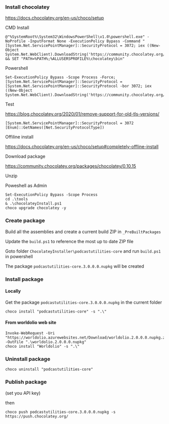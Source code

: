 ### Install chocolatey

https://docs.chocolatey.org/en-us/choco/setup

CMD Install

```
@"%SystemRoot%\System32\WindowsPowerShell\v1.0\powershell.exe" -NoProfile -InputFormat None -ExecutionPolicy Bypass -Command "[System.Net.ServicePointManager]::SecurityProtocol = 3072; iex ((New-Object System.Net.WebClient).DownloadString('https://community.chocolatey.org/install.ps1'))" && SET "PATH=%PATH%;%ALLUSERSPROFILE%\chocolatey\bin"
```

Powershell

```
Set-ExecutionPolicy Bypass -Scope Process -Force; [System.Net.ServicePointManager]::SecurityProtocol = [System.Net.ServicePointManager]::SecurityProtocol -bor 3072; iex ((New-Object System.Net.WebClient).DownloadString('https://community.chocolatey.org/install.ps1'))
```

Test

https://blog.chocolatey.org/2020/01/remove-support-for-old-tls-versions/

```
[System.Net.ServicePointManager]::SecurityProtocol = 3072
[Enum]::GetNames([Net.SecurityProtocolType])
```

Offiline install

https://docs.chocolatey.org/en-us/choco/setup#completely-offline-install

Download package

https://community.chocolatey.org/packages/chocolatey/0.10.15

Unzip

Poweshell as Admin

```
Set-ExecutionPolicy Bypass -Scope Process
cd .\tools
& .\chocolateyInstall.ps1
choco upgrade chocolatey -y
```

### Create package

Build all the assemblies and create a current build ZIP in  `_PreBuiltPackages`

Update the `build.ps1` to reference the most up to date ZIP file

Goto folder `ChocolateyInstaller\podcastutilities-core` and run `build.ps1` in powershell

The package `podcastutilities-core.3.0.0.0.nupkg` will be created

### Install package

#### Locally

Get the package `podcastutilities-core.3.0.0.0.nupkg` in the current folder

```
choco install "podcastutilities-core" -s ".\" 
```

#### From worldolio web site

```
Invoke-WebRequest -Uri "https://worldolio.azurewebsites.net/Download/worldolio.2.0.0.0.nupkg.zip" -OutFile ".\worldolio.2.0.0.0.nupkg"
choco install "Worldolio" -s ".\" 
```

### Uninstall package

```
choco uninstall "podcastutilities-core"
```

### Publish package

(set you API key)

then

```
choco push podcastutilities-core.3.0.0.0.nupkg -s https://push.chocolatey.org/
```
